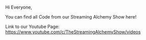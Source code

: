 Hi Everyone, 

You can find all Code from our Streaming Alchemy Show here! 

Link to our Youtube Page: https://www.youtube.com/c/TheStreamingAlchemyShow/videos
